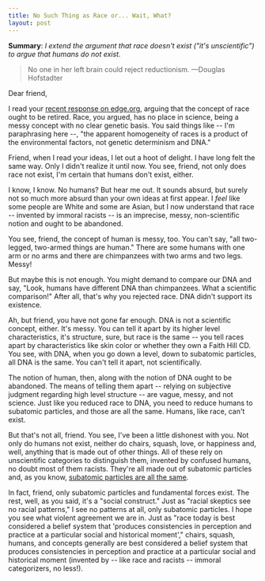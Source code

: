 ```yaml
---
title: No Such Thing as Race or... Wait, What?
layout: post
---
```


**Summary**: *I extend the argument that race doesn't exist ("it's unscientific") to argue that humans do not exist.*

> No one in her left brain could reject reductionism.
<span id="quote-attribute">—Douglas Hofstadter</span>

Dear friend,

I read your [recent response on edge.org](http://www.edge.org/response-detail/25534), arguing that the concept of race ought to be retired. Race, you argued, has no place in science, being a messy concept with no clear genetic basis. You said things like -- I'm paraphrasing here --, "the apparent homogeneity of races is a product of the environmental factors, not genetic determinism and DNA."

Friend, when I read your ideas, I let out a hoot of delight. I have long felt the same way. Only I didn't realize it until now. You see, friend, not only does race not exist, I'm certain that humans don't exist, either.

I know, I know. No humans? But hear me out. It sounds absurd, but surely not so much more absurd than your own ideas at first appear. I *feel* like some people are White and some are Asian, but I now understand that race -- invented by immoral racists -- is an imprecise, messy, non-scientific notion and ought to be abandoned.

You see, friend, the concept of human is messy, too. You can't say, "all two-legged, two-armed things are human." There are some humans with one arm or no arms and there are chimpanzees with two arms and two legs. Messy!

But maybe this is not enough. You might demand to compare our DNA and say, "Look, humans have different DNA than chimpanzees. What a scientific comparison!" After all, that's why you rejected race. DNA didn't support its existence.

Ah, but friend, you have not gone far enough. DNA is not a scientific concept, either. It's messy. You can tell it apart by its higher level characteristics, it's structure, sure, but race is the same -- you tell races apart by characteristics like skin color or whether they own a Faith Hill CD. You see, with DNA, when you go down a level, down to subatomic particles, all DNA is the same. You can't tell it apart, not scientifically. 

The notion of human, then, along with the notion of DNA ought to be abandoned. The means of telling them apart -- relying on subjective judgment regarding high level structure -- are vague, messy, and not science. Just like you reduced race to DNA, you need to reduce humans to subatomic particles, and those are all the same. Humans, like race, can't exist. 

But that's not all, friend. You see, I've been a little dishonest with you. Not only do humans not exist, neither do chairs, squash, love, or happiness and, well, anything that is made out of other things. All of these rely on unscientific categories to distinguish them, invented by confused humans, no doubt most of them racists. They're all made out of subatomic particles and, as you know, [subatomic particles are all the same](http://en.wikipedia.org/wiki/Identical_particles).

In fact, friend, only subatomic particles and fundamental forces exist. The rest, well, as you said, it's a "social construct." Just as "racial skeptics see no racial patterns," I see no patterns at all, only subatomic particles. I hope you see what violent agreement we are in. Just as "race today is best considered a belief system that 'produces consistencies in perception and practice at a particular social and historical moment'," chairs, squash, humans, and concepts generally are best considered a belief system that produces consistencies in perception and practice at a particular social and historical moment (invented by -- like race and racists -- immoral categorizers, no less!). 
